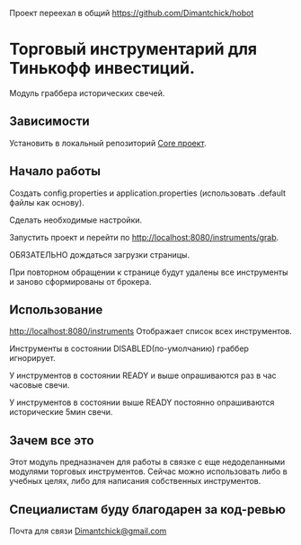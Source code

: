 Проект переехал в общий https://github.com/Dimantchick/hobot

# Торговый инструментарий для Тинькофф инвестиций.

Модуль граббера исторических свечей.

## Зависимости

Установить в локальный репозиторий [Core проект](https://github.com/Dimantchick/speculant-core).

## Начало работы

Создать config.properties и application.properties (использовать .default файлы как основу).

Сделать необходимые настройки.

Запустить проект и перейти по  [http://localhost:8080/instruments/grab](http://localhost:8080/instruments/grab).

ОБЯЗАТЕЛЬНО дождаться загрузки страницы.

При повторном обращении к странице будут удалены все инструменты и заново сформированы от брокера.

## Использование

[http://localhost:8080/instruments](http://localhost:8080/instruments)
Отображает список всех инструментов.

Инструменты в состоянии DISABLED(по-умолчанию) граббер игнорирует.

У инструментов в состоянии READY и выше опрашиваются раз в час часовые свечи.

У инструментов в состоянии выше READY постоянно опрашиваются исторические 5мин свечи.

## Зачем все это

Этот модуль предназначен для работы в связке с еще недоделанными модулями торговых инструментов.
Сейчас можно использовать либо в учебных целях, либо для написания собственных инструментов.

## Специалистам буду благодарен за код-ревью
Почта для связи Dimantchick@gmail.com
